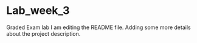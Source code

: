 # Lab_week_3
Graded Exam lab
I am editing the README file. Adding some more details about the project description. 
